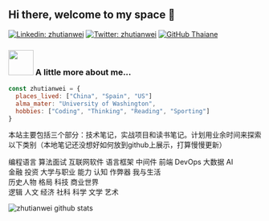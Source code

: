 ## Hi there, welcome to my space 👋
[![Linkedin: zhutianwei](https://img.shields.io/badge/-zhutianwei-blue?style=flat-square&logo=Linkedin&logoColor=white&link=https://www.linkedin.com/in/zhutianwei/)](https://www.linkedin.com/in/zhutianwei/)
[![Twitter: zhutianwei](https://img.shields.io/twitter/follow/zhutianwei?style=social)](https://twitter.com/zhutianwei)
[![GitHub Thaiane](https://img.shields.io/github/followers/zhutianwei?label=follow&style=social)](https://github.com/zhutianwei)

### <img src="https://media.giphy.com/media/VgCDAzcKvsR6OM0uWg/giphy.gif" width="50"> A little more about me...  

```javascript
const zhutianwei = {
  places_lived: ["China", "Spain", "US"]
  alma_mater: "University of Washington", 
  hobbies: ["Coding", "Thinking", "Reading", "Sporting"]
}
```


本站主要包括三个部分：技术笔记，实战项目和读书笔记。计划用业余时间来探索以下类别（本地笔记还没想好如何放到github上展示，打算慢慢更新）

编程语言 算法面试 互联网软件 语言框架 中间件 前端 DevOps 大数据 AI   
金融 投资 
大学与职业 能力 认知 作弊器 我与生活   
历史人物 格局 科技 商业世界   
逻辑 人文 经济 社科 科学 文学 艺术  



![zhutianwei github stats](https://github-readme-stats.vercel.app/api?username=zhutianwei)


<!-- ### You can find in me in the web 🌍
[<img align="left" alt="Souarvdey777 | Twitter" width="22px" src="https://cdn.jsdelivr.net/npm/simple-icons@v3/icons/twitter.svg" />][twitter]
[<img align="left" alt="Souarvdey777 | LinkedIn" width="22px" src="https://cdn.jsdelivr.net/npm/simple-icons@v3/icons/linkedin.svg" />][linkedin]
[<img align="left" alt="Souarvdey777 | Instagram" width="22px" src="https://cdn.jsdelivr.net/npm/simple-icons@v3/icons/instagram.svg" />][instagram]
<br/> -->

[linkedin]: https://www.linkedin.com/in/zhutianwei

<!--
**zhutianwei/zhutianwei** is a ✨ _special_ ✨ repository because its `README.md` (this file) appears on your GitHub profile.

Here are some ideas to get you started:

- 🔭 I’m currently working on ...
- 🌱 I’m currently learning ...
- 👯 I’m looking to collaborate on ...
- 🤔 I’m looking for help with ...
- 💬 Ask me about ...
- 📫 How to reach me: ...
- 😄 Pronouns: ...
- ⚡ Fun fact: ...
-->
